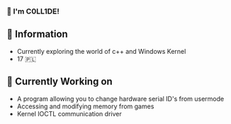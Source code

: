 ### 👋 I'm C0LL1DE!

## 🤖 Information
- Currently exploring the world of c++ and Windows Kernel
- 17 🇵🇱

## 🔭 Currently Working on
- A program allowing you to change hardware serial ID's from usermode
- Accessing and modifying memory from games
- Kernel IOCTL communication driver

<!--
**cazzwastaken/cazzwastaken** is a ✨ _special_ ✨ repository because its `README.md` (this file) appears on your GitHub profile.

Here are some ideas to get you started:

- 🔭 I’m currently working on ...
- 🌱 I’m currently learning ...
- 👯 I’m looking to collaborate on ...
- 🤔 I’m looking for help with ...
- 💬 Ask me about ...
- 📫 How to reach me: ...
- 😄 Pronouns: ...
- ⚡ Fun fact: ...

## 📫 If you would like to reach out
- Discord : zephin#8282
- Twitter : zeph1n

-->
